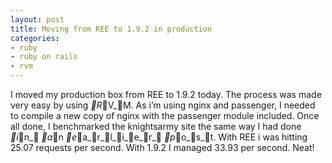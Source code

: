 ```yaml
---
layout: post
title: Moving from REE to 1.9.2 in production
categories:
- ruby
- ruby on rails
- rvm
---
```

I moved my production box from REE to 1.9.2 today. The process was made very
easy by using _R_V_M. As i&#8217;m using nginx and passenger, I needed to compile
a new copy of nginx with the passenger module included.
Once all done, I benchmarked the knightsarmy site the same way I had done _i_n_ _a_n
_e_a_r_l_i_e_r_ _p_o_s_t. With REE i was hitting 25.07 requests per second. With 1.9.2 I
managed 33.93 per second. Neat!

